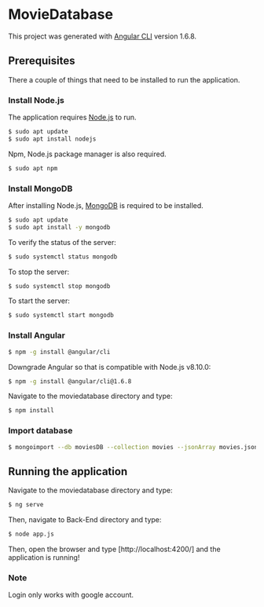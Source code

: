 # MovieDatabase

This project was generated with [Angular CLI](https://github.com/angular/angular-cli) version 1.6.8.


## Prerequisites

There a couple of things that need to be installed to run the application.

### Install Node.js

The application requires [Node.js](https://nodejs.org/) to run.

```sh
$ sudo apt update
$ sudo apt install nodejs
```

Npm, Node.js package manager is also required.

```sh
$ sudo apt npm
```
### Install MongoDB

After installing Node.js, [MongoDB](http://www.mongodb.org) is required to be installed.

```sh
$ sudo apt update
$ sudo apt install -y mongodb
```
To verify the status of the server:

```sh
$ sudo systemctl status mongodb
```

To stop the server:

```sh
$ sudo systemctl stop mongodb
```

To start the server:

```sh
$ sudo systemctl start mongodb
```

### Install Angular

```sh
$ npm -g install @angular/cli
```

Downgrade Angular so that is compatible with Node.js v8.10.0:

```sh
$ npm -g install @angular/cli@1.6.8
```

Navigate to the moviedatabase directory and type:

```sh
$ npm install
```

### Import database

```sh
$ mongoimport --db moviesDB --collection movies --jsonArray movies.json
```
## Running the application

Navigate to the moviedatabase directory and type:

```sh
$ ng serve
```
Then, navigate to Back-End directory and type:

```sh
$ node app.js
```

Then, open the browser and type [http://localhost:4200/] and the application is running!

### Note
Login only works with google account.
